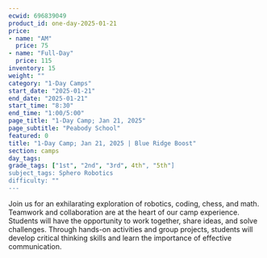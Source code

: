 ```yaml
---
ecwid: 696839049
product_id: one-day-2025-01-21
price:
- name: "AM"
  price: 75
- name: "Full-Day"
  price: 115
inventory: 15
weight: ""
category: "1-Day Camps"
start_date: "2025-01-21"
end_date: "2025-01-21"
start_time: "8:30"
end_time: "1:00/5:00"
page_title: "1-Day Camp; Jan 21, 2025"
page_subtitle: "Peabody School"
featured: 0
title: "1-Day Camp; Jan 21, 2025 | Blue Ridge Boost"
section: camps
day_tags: 
grade_tags: ["1st", "2nd", "3rd", 4th", "5th"]
subject_tags: Sphero Robotics
difficulty: ""
---
```

Join us for an exhilarating exploration of robotics, coding, chess, and math. Teamwork and collaboration are at the heart of our camp experience. Students will have the opportunity to work together, share ideas, and solve challenges. Through hands-on activities and group projects, students will develop critical thinking skills and learn the importance of effective communication.
